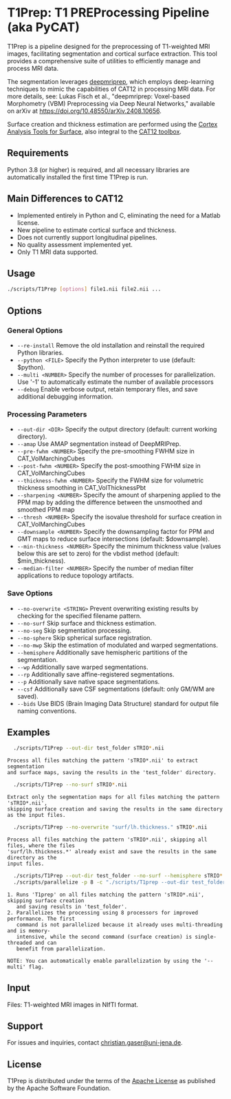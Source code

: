 # T1Prep: T1 PREProcessing Pipeline (aka PyCAT)
T1Prep is a pipeline designed for the preprocessing of T1-weighted MRI images, facilitating segmentation and cortical surface extraction. This tool provides a comprehensive suite of utilities to efficiently manage and process MRI data.

The segmentation leverages [deepmriprep](https://github.com/wwu-mmll/deepmriprep), which employs deep-learning techniques to mimic the capabilities of CAT12 in processing MRI data. For more details, see: Lukas Fisch et al., "deepmriprep: Voxel-based Morphometry (VBM) Preprocessing via Deep Neural Networks," available on arXiv at https://doi.org/10.48550/arXiv.2408.10656.

Surface creation and thickness estimation are performed using the [Cortex Analysis Tools for Surface](https://github.com/ChristianGaser/CAT-Surface), also integral to the [CAT12 toolbox](https://github.com/ChristianGaser/cat12).

## Requirements
Python 3.8 (or higher) is required, and all necessary libraries are automatically installed the first time T1Prep is run.

## Main Differences to CAT12
- Implemented entirely in Python and C, eliminating the need for a Matlab license.
- New pipeline to estimate cortical surface and thickness.
- Does not currently support longitudinal pipelines.
- No quality assessment implemented yet.
- Only T1 MRI data supported.

## Usage
```bash
./scripts/T1Prep [options] file1.nii file2.nii ...
```

## Options
### General Options
- `--re-install`              Remove the old installation and reinstall the required Python libraries.
- `--python <FILE>`           Specify the Python interpreter to use (default: $python).
- `--multi <NUMBER>`          Specify the number of processes for parallelization. Use '-1' to automatically estimate the number of available processors 
- `--debug`                   Enable verbose output, retain temporary files, and save additional debugging information.
  
### Processing Parameters
- `--out-dir <DIR>`           Specify the output directory (default: current working directory).
- `--amap`                    Use AMAP segmentation instead of DeepMRIPrep.
- `--pre-fwhm <NUMBER>`       Specify the pre-smoothing FWHM size in CAT_VolMarchingCubes 
- `--post-fwhm <NUMBER>`      Specify the post-smoothing FWHM size in CAT_VolMarchingCubes 
- `--thickness-fwhm <NUMBER>` Specify the FWHM size for volumetric thickness smoothing in CAT_VolThicknessPbt
- `--sharpening <NUMBER>`     Specify the amount of sharpening applied to the PPM map by adding the difference between the unsmoothed and smoothed PPM map 
- `--thresh <NUMBER>`         Specify the isovalue threshold for surface creation in CAT_VolMarchingCubes
- `--downsample <NUMBER>`     Specify the downsampling factor for PPM and GMT maps to reduce surface intersections (default: $downsample).
- `--min-thickness <NUMBER>`  Specify the minimum thickness value (values below this are set to zero) for the vbdist method (default: $min_thickness).
- `--median-filter <NUMBER>`  Specify the number of median filter applications to reduce topology artifacts.
  
### Save Options
- `--no-overwrite <STRING>`   Prevent overwriting existing results by checking for the specified filename pattern.
- `--no-surf`                 Skip surface and thickness estimation.
- `--no-seg`                  Skip segmentation processing.
- `--no-sphere`               Skip spherical surface registration.
- `--no-mwp`                  Skip the estimation of modulated and warped segmentations.
- `--hemisphere`              Additionally save hemispheric partitions of the segmentation.
- `--wp`                      Additionally save warped segmentations.
- `--rp`                      Additionally save affine-registered segmentations.
- `--p`                       Additionally save native space segmentations.
- `--csf`                     Additionally save CSF segmentations (default: only GM/WM are saved).
- `--bids`                    Use BIDS (Brain Imaging Data Structure) standard for output file naming conventions.

## Examples
```bash
  ./scripts/T1Prep --out-dir test_folder sTRIO*.nii
```
    Process all files matching the pattern 'sTRIO*.nii' to extract segmentation 
    and surface maps, saving the results in the 'test_folder' directory.

```bash
  ./scripts/T1Prep --no-surf sTRIO*.nii
```
    Extract only the segmentation maps for all files matching the pattern 'sTRIO*.nii',
    skipping surface creation and saving the results in the same directory as the input files.

```bash
  ./scripts/T1Prep --no-overwrite "surf/lh.thickness." sTRIO*.nii
```
    Process all files matching the pattern 'sTRIO*.nii', skipping all files, where the files
    'surf/lh.thickness.*' already exist and save the results in the same directory as the
    input files.

```bash
  ./scripts/T1Prep --out-dir test_folder --no-surf --hemisphere sTRIO*.nii
  ./scripts/parallelize -p 8 -c "./scripts/T1prep --out-dir test_folder --no-seg" sTRIO*.nii
```
    1. Runs 'T1prep' on all files matching the pattern 'sTRIO*.nii', skipping surface creation 
       and saving results in 'test_folder'.
    2. Parallelizes the processing using 8 processors for improved performance. The first 
       command is not parallelized because it already uses multi-threading and is memory-
       intensive, while the second command (surface creation) is single-threaded and can 
       benefit from parallelization.
       
    NOTE: You can automatically enable parallelization by using the '--multi' flag.

## Input
Files: T1-weighted MRI images in NIfTI format.

## Support
For issues and inquiries, contact christian.gaser@uni-jena.de.

## License
T1Prep is distributed under the terms of the [Apache License](https://www.apache.org/licenses/LICENSE-2.0) as published by the Apache Software Foundation.

